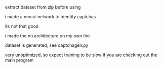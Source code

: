 extract dataset from zip before using

i made a neural network to identify captchas

its not that good

i made the nn architecture on my own tho

dataset is generated, see captchagen.py

very unoptimized, so expect training to be slow if you are checking out the main program
